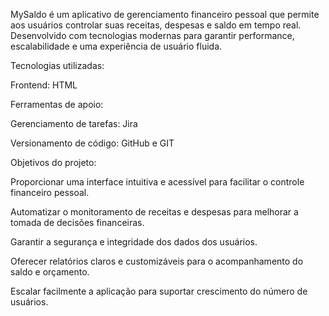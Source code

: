 MySaldo é um aplicativo de gerenciamento financeiro pessoal que permite aos usuários controlar suas receitas, despesas e saldo em tempo real. Desenvolvido com tecnologias modernas para garantir performance, escalabilidade e uma experiência de usuário fluida.

Tecnologias utilizadas:

Frontend: HTML

Ferramentas de apoio:

Gerenciamento de tarefas: Jira

Versionamento de código: GitHub e GIT

Objetivos do projeto:

Proporcionar uma interface intuitiva e acessível para facilitar o controle financeiro pessoal.

Automatizar o monitoramento de receitas e despesas para melhorar a tomada de decisões financeiras.

Garantir a segurança e integridade dos dados dos usuários.

Oferecer relatórios claros e customizáveis para o acompanhamento do saldo e orçamento.

Escalar facilmente a aplicação para suportar crescimento do número de usuários.
